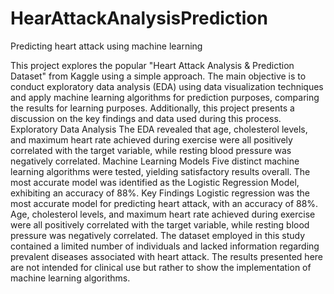 # HearAttackAnalysisPrediction
Predicting heart attack using machine learning

This project explores the popular "Heart Attack Analysis & Prediction Dataset" from Kaggle using a simple approach. The main objective is to conduct exploratory data analysis (EDA) using data visualization techniques and apply machine learning algorithms for prediction purposes, comparing the results for learning purposes. Additionally, this project presents a discussion on the key findings and data used during this process.
Exploratory Data Analysis
The EDA revealed that age, cholesterol levels, and maximum heart rate achieved during exercise were all positively correlated with the target variable, while resting blood pressure was negatively correlated.
Machine Learning Models
Five distinct machine learning algorithms were tested, yielding satisfactory results overall. The most accurate model was identified as the Logistic Regression Model, exhibiting an accuracy of 88%.
Key Findings
Logistic regression was the most accurate model for predicting heart attack, with an accuracy of 88%.
Age, cholesterol levels, and maximum heart rate achieved during exercise were all positively correlated with the target variable, while resting blood pressure was negatively correlated.
The dataset employed in this study contained a limited number of individuals and lacked information regarding prevalent diseases associated with heart attack.
The results presented here are not intended for clinical use but rather to show the implementation of machine learning algorithms.
